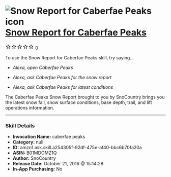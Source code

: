 # &nbsp;<img src="skill_icon" alt="Snow Report for Caberfae Peaks icon" width="36"> [Snow Report for Caberfae Peaks](http://alexa.amazon.com/#skills/amzn1.ask.skill.a254305f-92df-475e-af40-bbc6b70fa20a)
![0 stars](../../images/ic_star_border_black_18dp_1x.png)![0 stars](../../images/ic_star_border_black_18dp_1x.png)![0 stars](../../images/ic_star_border_black_18dp_1x.png)![0 stars](../../images/ic_star_border_black_18dp_1x.png)![0 stars](../../images/ic_star_border_black_18dp_1x.png) 0

To use the Snow Report for Caberfae Peaks skill, try saying...

* *Alexa, open Caberfae Peaks*

* *Alexa, ask Caberfae Peaks for the snow report*

* *Alexa, ask Caberfae Peaks for latest conditions*

The Caberfae Peaks Snow Report brought to you by SnoCountry brings you the latest snow fall, snow surface conditions,  base depth, trail, and lift operations information.

***

### Skill Details

* **Invocation Name:** caberfae peaks
* **Category:** null
* **ID:** amzn1.ask.skill.a254305f-92df-475e-af40-bbc6b70fa20a
* **ASIN:** B01MDOMZ1Q
* **Author:** SnoCountry
* **Release Date:** October 21, 2016 @ 15:14:28
* **In-App Purchasing:** No

